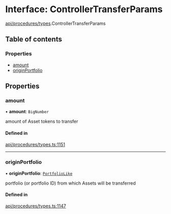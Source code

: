 # Interface: ControllerTransferParams

[api/procedures/types](../wiki/api.procedures.types).ControllerTransferParams

## Table of contents

### Properties

- [amount](../wiki/api.procedures.types.ControllerTransferParams#amount)
- [originPortfolio](../wiki/api.procedures.types.ControllerTransferParams#originportfolio)

## Properties

### amount

• **amount**: `BigNumber`

amount of Asset tokens to transfer

#### Defined in

[api/procedures/types.ts:1151](https://github.com/PolymeshAssociation/polymesh-sdk/blob/f8a937f04/src/api/procedures/types.ts#L1151)

___

### originPortfolio

• **originPortfolio**: [`PortfolioLike`](../wiki/api.entities.types#portfoliolike)

portfolio (or portfolio ID) from which Assets will be transferred

#### Defined in

[api/procedures/types.ts:1147](https://github.com/PolymeshAssociation/polymesh-sdk/blob/f8a937f04/src/api/procedures/types.ts#L1147)
